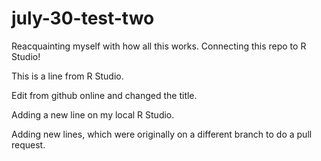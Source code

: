 # july-30-test-two
Reacquainting myself with how all this works.  Connecting this repo to R Studio!

This is a line from R Studio. 

Edit from github online and changed the title.


Adding a new line on my local R Studio.

Adding new lines, which were originally on a different branch to do a pull request. 